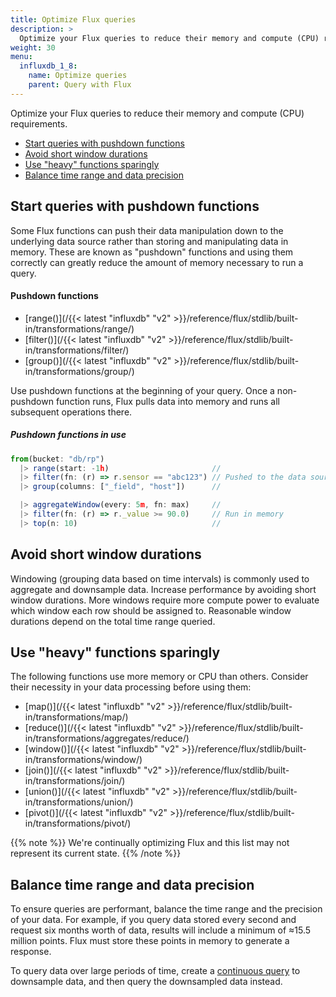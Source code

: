 ```yaml
---
title: Optimize Flux queries
description: >
  Optimize your Flux queries to reduce their memory and compute (CPU) requirements.
weight: 30
menu:
  influxdb_1_8:
    name: Optimize queries
    parent: Query with Flux
---
```


Optimize your Flux queries to reduce their memory and compute (CPU) requirements.

- [Start queries with pushdown functions](#start-queries-with-pushdown-functions)
- [Avoid short window durations](#avoid-short-window-durations)
- [Use "heavy" functions sparingly](#use-heavy-functions-sparingly)
- [Balance time range and data precision](#balance-time-range-and-data-precision)

## Start queries with pushdown functions
Some Flux functions can push their data manipulation down to the underlying
data source rather than storing and manipulating data in memory.
These are known as "pushdown" functions and using them correctly can greatly
reduce the amount of memory necessary to run a query.

#### Pushdown functions
- [range()](/{{< latest "influxdb" "v2" >}}/reference/flux/stdlib/built-in/transformations/range/)
- [filter()](/{{< latest "influxdb" "v2" >}}/reference/flux/stdlib/built-in/transformations/filter/)
- [group()](/{{< latest "influxdb" "v2" >}}/reference/flux/stdlib/built-in/transformations/group/)

Use pushdown functions at the beginning of your query.
Once a non-pushdown function runs, Flux pulls data into memory and runs all
subsequent operations there.

##### Pushdown functions in use
```js
from(bucket: "db/rp")
  |> range(start: -1h)                       //
  |> filter(fn: (r) => r.sensor == "abc123") // Pushed to the data source
  |> group(columns: ["_field", "host"])      //

  |> aggregateWindow(every: 5m, fn: max)     //
  |> filter(fn: (r) => r._value >= 90.0)     // Run in memory
  |> top(n: 10)                              //
```

## Avoid short window durations
Windowing (grouping data based on time intervals) is commonly used to aggregate and downsample data.
Increase performance by avoiding short window durations.
More windows require more compute power to evaluate which window each row should be assigned to.
Reasonable window durations depend on the total time range queried.

## Use "heavy" functions sparingly
The following functions use more memory or CPU than others.
Consider their necessity in your data processing before using them:

- [map()](/{{< latest "influxdb" "v2" >}}/reference/flux/stdlib/built-in/transformations/map/)
- [reduce()](/{{< latest "influxdb" "v2" >}}/reference/flux/stdlib/built-in/transformations/aggregates/reduce/)
- [window()](/{{< latest "influxdb" "v2" >}}/reference/flux/stdlib/built-in/transformations/window/)
- [join()](/{{< latest "influxdb" "v2" >}}/reference/flux/stdlib/built-in/transformations/join/)
- [union()](/{{< latest "influxdb" "v2" >}}/reference/flux/stdlib/built-in/transformations/union/)
- [pivot()](/{{< latest "influxdb" "v2" >}}/reference/flux/stdlib/built-in/transformations/pivot/)

{{% note %}}
We're continually optimizing Flux and this list may not represent its current state.
{{% /note %}}

## Balance time range and data precision
To ensure queries are performant, balance the time range and the precision of your data.
For example, if you query data stored every second and request six months worth of data,
results will include a minimum of ≈15.5 million points.
Flux must store these points in memory to generate a response.

To query data over large periods of time, create a [continuous query](/influxdb/latest/query_language/continuous_queries/)
to downsample data, and then query the downsampled data instead.
